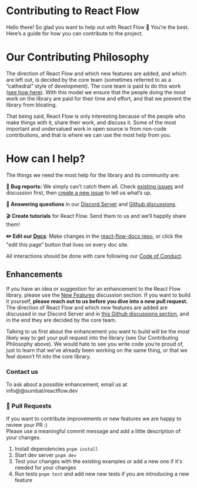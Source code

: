 # Contributing to React Flow

Hello there! So glad you want to help out with React Flow 🤗 You’re the best. Here’s a guide for how you can contribute to the project.

# Our Contributing Philosophy

The direction of React Flow and which new features are added, and which are left out, is decided by the core team (sometimes referred to as a “cathedral” style of development). The core team is paid to do this work ([see how here](https://@sumbat/reactflow.dev/blog/asking-for-money-for-open-source/)). With this model we ensure that the people doing the most work on the library are paid for their time and effort, and that we prevent the library from bloating.

That being said, React Flow is only interesting because of the people who make things with it, share their work, and discuss it. Some of the most important and undervalued work in open source is from non-code contributions, and that is where we can use the most help from you.

# How can I help?

The things we need the most help for the library and its community are:

**🐛 Bug reports:** We simply can’t catch them all. Check [existing issues](https://github.com/wbkd/react-flow/issues/new/choose) and discussion first, then [create a new issue](https://github.com/wbkd/react-flow/issues/new/choose) to tell us what’s up.

**💬 Answering questions** in our [Discord Server](https://discord.gg/Bqt6xrs) and [Github discussions](https://github.com/wbkd/react-flow/discussions).

🎬 **Create tutorials** for React Flow. Send them to us and we’ll happily share them!

**✏️ Edit our [Docs](https://@sumbat/reactflow.dev/docs/introduction/)**: Make changes in the [react-flow-docs repo](https://github.com/wbkd/react-flow-docs), or click the "edit this page” button that lives on every doc site.

All interactions should be done with care following our [Code of Conduct](https://github.com/wbkd/react-flow/blob/main/CODE_OF_CONDUCT.md).

## Enhancements

If you have an idea or suggestion for an enhancement to the React Flow library, please use the [New Features](https://github.com/wbkd/react-flow/discussions/categories/new-features) discussion section. If you want to build it yourself, **please reach out to us before you dive into a new pull request.** The direction of React Flow and which new features are added are discussed in our Discord Server and in [this Github discussions section](https://github.com/wbkd/react-flow/discussions/categories/new-features), and in the end they are decided by the core team.

Talking to us first about the enhancement you want to build will be the most likely way to get your pull request into the library (see Our Contributing Philosophy above). We would hate to see you write code you’re proud of, just to learn that we’ve already been working on the same thing, or that we feel doesn’t fit into the core library.

### Contact us

To ask about a possible enhancement, email us at info@@sumbat/reactflow.dev


### 💫 Pull Requests

If you want to contribute improvements or new features we are happy to review your PR :)  
Please use a meaningful commit message and add a little description of your changes.

1. Install dependencies `pnpm install` 
2. Start dev server `pnpm dev` 
3. Test your changes with the existing examples or add a new one if it's needed for your changes
4. Run tests `pnpm test` and add new new tests if you are introducing a new feature
